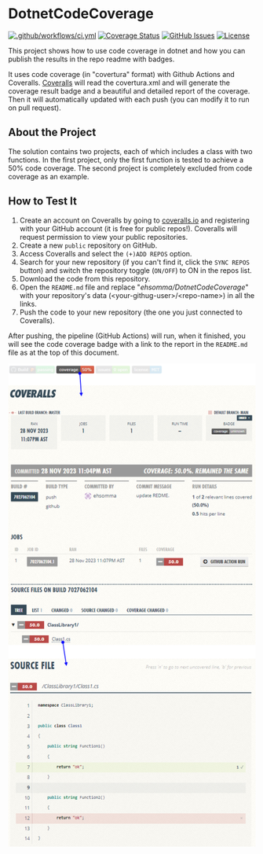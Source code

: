 # DotnetCodeCoverage
[![.github/workflows/ci.yml](https://github.com/ehsomma/DotnetCodeCoverage/actions/workflows/main.yml/badge.svg)](https://github.com/ehsomma/DotnetCodeCoverage/actions/workflows/main.yml)
[![Coverage Status](https://coveralls.io/repos/github/ehsomma/DotnetCodeCoverage/badge.svg?branch=master)](https://coveralls.io/github/ehsomma/DotnetCodeCoverage?branch=master)
[![GitHub Issues](https://img.shields.io/github/issues/ehsomma/DotnetCodeCoverage)](https://github.com/ehsomma/DotnetCodeCoverage/issues)
[![License](https://img.shields.io/badge/license-MIT-informational)](/LICENSE.txt)

This project shows how to use code coverage in dotnet and how you can publish the results in the repo readme with badges. 

It uses code coverage (in "covertura" format) with Github Actions and Coveralls. <a href="https://coveralls.io" target="_blank">Coveralls</a> will read the covertura.xml and will generate the coverage result badge and a beautiful and detailed report of the coverage. Then it will automatically updated with each push (you can modify it to run on pull request).

## About the Project

The solution contains two projects, each of which includes a class with two functions. In the first project, only the first function is tested to achieve a 50% code coverage. The second project is completely excluded from code coverage as an example.

## How to Test It

1. Create an account on Coveralls by going to <a href="https://coveralls.io" target="_blank">coveralls.io</a> and registering with your GitHub account (it is free for public repos!). Coveralls will request permission to view your public repositories.
2. Create a new `public` repository on GitHub.
3. Access Coveralls and select the `(+)ADD REPOS` option.
4. Search for your new repository (if you can't find it, click the `SYNC REPOS` button) and switch the repository toggle (`ON/OFF`) to ON in the repos list.
5. Download the code from this repository.
6. Open the `README.md` file and replace "*ehsomma/DotnetCodeCoverage*" with your repository's data (\<your-githug-user\>/\<repo-name\>) in all the links.
7. Push the code to your new repository (the one you just connected to Coveralls).

After pushing, the pipeline (GitHub Actions) will run, when it finished, you will see the code coverage badge with a link to the report in the `README.md` file as at the top of this document.

![image](./images/report-example.png)